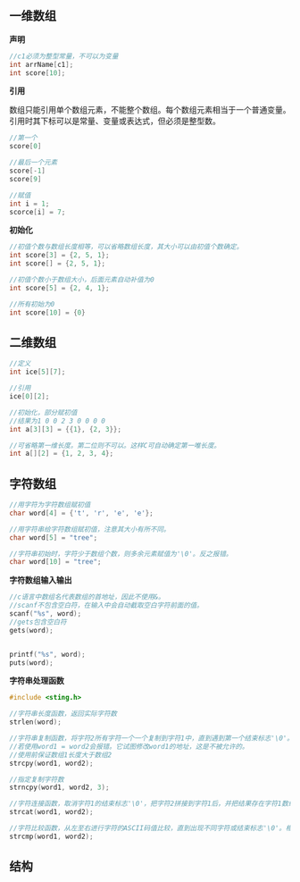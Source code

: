 ## 一维数组

**声明**

```c
//c1必须为整型常量，不可以为变量
int arrName[c1];
int score[10];
```

**引用**

数组只能引用单个数组元素，不能整个数组。每个数组元素相当于一个普通变量。引用时其下标可以是常量、变量或表达式，但必须是整型数。

```c
//第一个
score[0]

//最后一个元素
score[-1]
score[9]

//赋值
int i = 1;
scorce[i] = 7;
```

**初始化**

```c
//初值个数与数组长度相等，可以省略数组长度，其大小可以由初值个数确定。
int score[3] = {2, 5, 1};
int score[] = {2, 5, 1};

//初值个数小于数组大小，后面元素自动补值为0
int score[5] = {2, 4, 1};

//所有初始为0
int score[10] = {0}
```

## 二维数组

```c
//定义
int ice[5][7];

//引用
ice[0][2];

//初始化，部分赋初值
//结果为1 0 0 2 3 0 0 0 0
int a[3][3] = {{1}, {2, 3}};

//可省略第一维长度。第二位则不可以。这样C可自动确定第一唯长度。
int a[][2] = {1, 2, 3, 4};
```

## 字符数组

```c
//用字符为字符数组赋初值
char word[4] = {'t', 'r', 'e', 'e'};

//用字符串给字符数组赋初值，注意其大小有所不同。
char word[5] = "tree";

//字符串初始时，字符少于数组个数，则多余元素赋值为'\0'。反之报错。
char word[10] = "tree";
```

**字符数组输入输出**

```c
//c语言中数组名代表数组的首地址，因此不使用&。
//scanf不包含空白符，在输入中会自动截取空白字符前面的值。
scanf("%s", word);
//gets包含空白符
gets(word);


printf("%s", word);
puts(word);
```

**字符串处理函数**

```c
#include <sting.h>

//字符串长度函数，返回实际字符数
strlen(word);

//字符串复制函数，将字符2所有字符一个一个复制到字符1中，直到遇到第一个结束标志'\0'。实现了对字符数组的整体赋值。
//若使用word1 = word2会报错。它试图修改word1的地址，这是不被允许的。
//使用前保证数组1长度大于数组2
strcpy(word1, word2);

//指定复制字符数
strncpy(word1, word2, 3);

//字符连接函数，取消字符1的结束标志'\0'，把字符2拼接到字符1后，并把结果存在字符1数组中，所以必须保证字符1数组足够大。
strcat(word1, word2);

//字符比较函数，从左至右进行字符的ASCII码值比较，直到出现不同字符或结束标志'\0'。相等返回0，字符1 > 字符2 返回正数，反之，负数。
strcmp(word1, word2);
```

## 结构